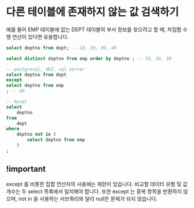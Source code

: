 # 다른 테이블에 존재하지 않는 값 검색하기

예를 들어 EMP 테이블에 없는 DEPT 테이블의 부서 정보를 찾으려고 할 때, 차집합 수행 연산이 있다면
유용합니다.

```sql
select deptno from dept; -- 10, 20, 30, 40

select distinct deptno from emp order by deptno ; -- 10, 20, 30

-- postgresql, db2, sql server
select deptno from dept
except
select deptno from emp
; -- 40

-- mysql
select
    deptno
from
    dept
where
    deptno not in (
        select deptno from emp
    )
;
```

## !important

except 를 비롯한 집합 연산자의 사용에는 제한이 있습니다. 비교할 데이터 유형 및 값 개수는 두
select 목록에서 일치해야 합니다. 또한 except 는 중복 항목을 반환하지 않으며, not in 을 사용하는
서브쿼리와 달리 null은 문제가 되지 않습니다.
